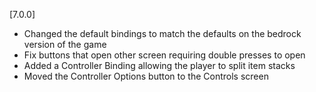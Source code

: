 [7.0.0]
- Changed the default bindings to match the defaults on the bedrock version of the game
- Fix buttons that open other screen requiring double presses to open
- Added a Controller Binding allowing the player to split item stacks
- Moved the Controller Options button to the Controls screen
